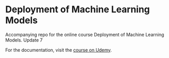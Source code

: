 # Deployment of Machine Learning Models
Accompanying repo for the online course Deployment of Machine Learning Models.
Update 7

For the documentation, visit the [course on Udemy](https://www.udemy.com/deployment-of-machine-learning-models/?couponCode=TIDREPO).
